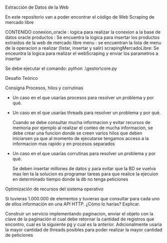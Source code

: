 Extracción de Datos de la Web


En este repositorio van a poder encontrar el código de  Web Scraping de mercado libre

CONTENIDO
conexion_oracle : logica para realizar la conexion a la base de datos oracle
productos : Se encuentra la logica para insertar los productos extraidos de la web de mercado libre
menu : se encuentran la lista de menu de la operacion a realizar (listar, insertar y salir)
scrapingMercadoLibre: Se enceuntra la logica para realizar el webScraping y enviar los parametros a insertar


Se debe ejecutar el comando:  python .\gestor\core.py



Desafío Teórico

Consigna
Procesos, hilos y corrutinas
- Un caso en el que usarías procesos para resolver un problema y por qué.

    

- Un caso en el que usarías threads para resolver un problema y por qué.

    Cuando se debe consultar mucha informacion y evitar recursos de memoria por ejemplo al realizar el conteo
    de mucha informacion, se debe crear una funcion donde se creen varios hilos
    que deben iniciarsen ya que al momento de ejecutarse tengamos acceso a la informacion mas rapido y en procesos separados

- Un caso en el que usarías corrutinas para resolver un problema y por qué.

    Se deben insertar millones de datos y para evitar que la BD se vuelva mas len
    ta la solucion es programar tareas 
    para que realice la ejecuion en determinado tiempo donde la db no tenga peticiones

Optimización de recursos del sistema operativo

Si tuvieras 1.000.000 de elementos y tuvieras que consultar para cada uno de ellos
información en una API HTTP. ¿Cómo lo harías? Explicar.

Construir un  servicio implementando paginacion, enviar el objeto con la clave de la paginación el cual debe retornar
la cantidad de registros que encontro, cual es la siguiente pg y cual es la anterior.
Adicionalmente usaria la mayor cantidad de threads posibles para poder realizar la mayor cantidad de peticiones
